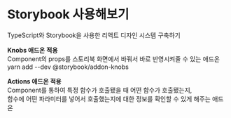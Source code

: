 # Storybook 사용해보기

TypeScript와 Storybook을 사용한 리액트 디자인 시스템 구축하기

**Knobs 애드온 적용**  
Component의 props를 스토리북 화면에서 바꿔서 바로 반영시켜줄 수 있는 애드온  
yarn add --dev @storybook/addon-knobs

**Actions 애드온 적용**  
Component를 통하여 특정 함수가 호출됐을 때 어떤 함수가 호출됐는지,  
함수에 어떤 파라미터를 넣어서 호출했는지에 대한 정보를 확인할 수 있게 해주는 애드온
